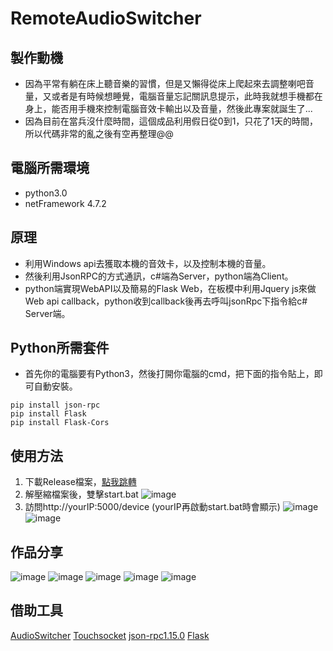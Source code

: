 # RemoteAudioSwitcher
## 製作動機
- 因為平常有躺在床上聽音樂的習慣，但是又懶得從床上爬起來去調整喇吧音量，又或者是有時候想睡覺，電腦音量忘記關訊息提示，此時我就想手機都在身上，能否用手機來控制電腦音效卡輸出以及音量，然後此專案就誕生了...
- 因為目前在當兵沒什麼時間，這個成品利用假日從0到1，只花了1天的時間，所以代碼非常的亂之後有空再整理@@

## 電腦所需環境
- python3.0
- netFramework 4.7.2

## 原理
- 利用Windows api去獲取本機的音效卡，以及控制本機的音量。
- 然後利用JsonRPC的方式通訊，c#端為Server，python端為Client。
- python端實現WebAPI以及簡易的Flask Web，在板模中利用Jquery js來做Web api callback，python收到callback後再去呼叫jsonRpc下指令給c# Server端。

## Python所需套件
- 首先你的電腦要有Python3，然後打開你電腦的cmd，把下面的指令貼上，即可自動安裝。
```shell
pip install json-rpc
pip install Flask
pip install Flask-Cors
```

## 使用方法
1. 下載Release檔案，[點我跳轉](https://github.com/godchadigo/RemoteAudioSwicher/releases/tag/new)
2. 解壓縮檔案後，雙擊start.bat
![image](https://github.com/godchadigo/RemoteAudioSwicher/assets/19208239/db797746-af22-4d5d-9a24-94c9fdba2426)
4. 訪問http://yourIP:5000/device  (yourIP再啟動start.bat時會顯示)
![image](https://github.com/godchadigo/RemoteAudioSwicher/assets/19208239/f8e4b9ae-c9cd-4b38-bd5a-5f47c99f4f41)
![image](https://github.com/godchadigo/RemoteAudioSwicher/assets/19208239/c3ea8227-2c7f-435c-89ac-7778ad7d9cca)


## 作品分享
![image](https://github.com/godchadigo/RemoteAudioSwicher/assets/19208239/2c9c4ab0-a8e2-497a-af84-e81606eba4bc)
![image](https://github.com/godchadigo/RemoteAudioSwicher/assets/19208239/82544e6c-05c8-4625-bae4-7f76294d12f8)
![image](https://github.com/godchadigo/RemoteAudioSwicher/assets/19208239/13c80b65-2708-4f7d-ade4-42bd8a700108)
![image](https://github.com/godchadigo/RemoteAudioSwicher/assets/19208239/e7dc7fe9-0ff8-424e-b2c7-1ae14d3869b9)
![image](https://github.com/godchadigo/RemoteAudioSwicher/assets/19208239/54dbe1f5-8e77-4978-947d-ab4376bad5b1)

## 借助工具
[AudioSwitcher](https://github.com/xenolightning/AudioSwitcher)
[Touchsocket](https://github.com/RRQM/TouchSocket)
[json-rpc1.15.0](https://pypi.org/project/json-rpc/)
[Flask](https://pypi.org/project/json-rpc/)
